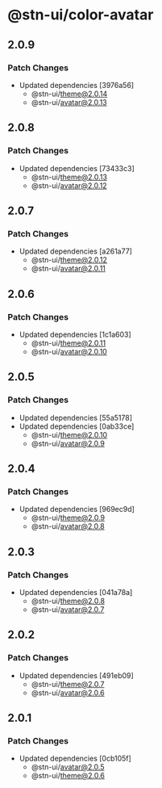 # @stn-ui/color-avatar

## 2.0.9

### Patch Changes

- Updated dependencies [3976a56]
  - @stn-ui/theme@2.0.14
  - @stn-ui/avatar@2.0.13

## 2.0.8

### Patch Changes

- Updated dependencies [73433c3]
  - @stn-ui/theme@2.0.13
  - @stn-ui/avatar@2.0.12

## 2.0.7

### Patch Changes

- Updated dependencies [a261a77]
  - @stn-ui/theme@2.0.12
  - @stn-ui/avatar@2.0.11

## 2.0.6

### Patch Changes

- Updated dependencies [1c1a603]
  - @stn-ui/theme@2.0.11
  - @stn-ui/avatar@2.0.10

## 2.0.5

### Patch Changes

- Updated dependencies [55a5178]
- Updated dependencies [0ab33ce]
  - @stn-ui/theme@2.0.10
  - @stn-ui/avatar@2.0.9

## 2.0.4

### Patch Changes

- Updated dependencies [969ec9d]
  - @stn-ui/theme@2.0.9
  - @stn-ui/avatar@2.0.8

## 2.0.3

### Patch Changes

- Updated dependencies [041a78a]
  - @stn-ui/theme@2.0.8
  - @stn-ui/avatar@2.0.7

## 2.0.2

### Patch Changes

- Updated dependencies [491eb09]
  - @stn-ui/theme@2.0.7
  - @stn-ui/avatar@2.0.6

## 2.0.1

### Patch Changes

- Updated dependencies [0cb105f]
  - @stn-ui/avatar@2.0.5
  - @stn-ui/theme@2.0.6

